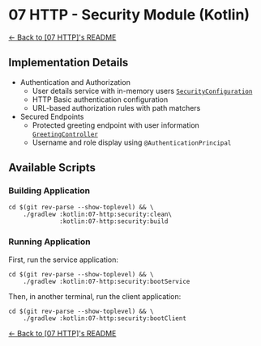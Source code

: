 # 07 HTTP - Security Module (Kotlin)

[← Back to \[07 HTTP\]'s README](../README.md)

## Implementation Details

- Authentication and Authorization
    - User details service with in-memory users [`SecurityConfiguration`](./src/main/kotlin/com/fresult/service/SecurityConfiguration.kt)
    - HTTP Basic authentication configuration
    - URL-based authorization rules with path matchers
- Secured Endpoints
    - Protected greeting endpoint with user information [`GreetingController`](./src/main/kotlin/com/fresult/service/GreetingController.kt)
    - Username and role display using `@AuthenticationPrincipal`
## Available Scripts

### Building Application

```shell
cd $(git rev-parse --show-toplevel) && \
    ./gradlew :kotlin:07-http:security:clean\
              :kotlin:07-http:security:build
```

### Running Application

First, run the service application:

```shell
cd $(git rev-parse --show-toplevel) && \
    ./gradlew :kotlin:07-http:security:bootService
```

Then, in another terminal, run the client application:

```shell
cd $(git rev-parse --show-toplevel) && \
    ./gradlew :kotlin:07-http:security:bootClient
```

[← Back to \[07 HTTP\]'s README](../README.md)
